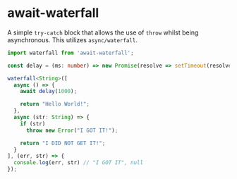 # await-waterfall
A simple ``try-catch`` block that allows the use of ``throw`` whilst being asynchronous.  This utilizes ``async/waterfall``.

```typescript
import waterfall from 'await-waterfall';

const delay = (ms: number) => new Promise(resolve => setTimeout(resolve, ms));

waterfall<String>([
  async () => {
    await delay(1000);

    return "Hello World!";
  },
  async (str: String) => {
    if (str)
      throw new Error("I GOT IT!");

    return "I DID NOT GET IT!";
  }
], (err, str) => {
  console.log(err, str) // "I GOT IT", null
});
```
